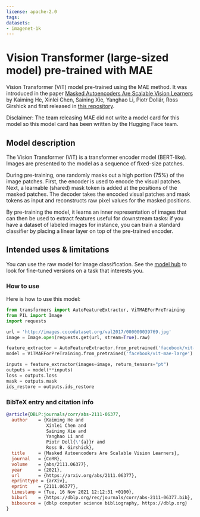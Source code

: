```yaml
---
license: apache-2.0
tags:
datasets:
- imagenet-1k
---
```


# Vision Transformer (large-sized model) pre-trained with MAE

Vision Transformer (ViT) model pre-trained using the MAE method. It was introduced in the paper [Masked Autoencoders Are Scalable Vision Learners](https://arxiv.org/abs/2111.06377) by Kaiming He, Xinlei Chen, Saining Xie, Yanghao Li, Piotr Dollár, Ross Girshick and first released in [this repository](https://github.com/facebookresearch/mae). 

Disclaimer: The team releasing MAE did not write a model card for this model so this model card has been written by the Hugging Face team.

## Model description

The Vision Transformer (ViT) is a transformer encoder model (BERT-like). Images are presented to the model as a sequence of fixed-size patches.

During pre-training, one randomly masks out a high portion (75%) of the image patches. First, the encoder is used to encode the visual patches. Next, a learnable (shared) mask token is added at the positions of the masked patches. The decoder takes the encoded visual patches and mask tokens as input and reconstructs raw pixel values for the masked positions.

By pre-training the model, it learns an inner representation of images that can then be used to extract features useful for downstream tasks: if you have a dataset of labeled images for instance, you can train a standard classifier by placing a linear layer on top of the pre-trained encoder.

## Intended uses & limitations

You can use the raw model for image classification. See the [model hub](https://huggingface.co/models?search=facebook/vit-mae) to look for
fine-tuned versions on a task that interests you.

### How to use

Here is how to use this model:

```python
from transformers import AutoFeatureExtractor, ViTMAEForPreTraining
from PIL import Image
import requests

url = 'http://images.cocodataset.org/val2017/000000039769.jpg'
image = Image.open(requests.get(url, stream=True).raw)

feature_extractor = AutoFeatureExtractor.from_pretrained('facebook/vit-mae-large')
model = ViTMAEForPreTraining.from_pretrained('facebook/vit-mae-large')

inputs = feature_extractor(images=image, return_tensors="pt")
outputs = model(**inputs)
loss = outputs.loss
mask = outputs.mask
ids_restore = outputs.ids_restore
```

### BibTeX entry and citation info

```bibtex
@article{DBLP:journals/corr/abs-2111-06377,
  author    = {Kaiming He and
               Xinlei Chen and
               Saining Xie and
               Yanghao Li and
               Piotr Doll{\'{a}}r and
               Ross B. Girshick},
  title     = {Masked Autoencoders Are Scalable Vision Learners},
  journal   = {CoRR},
  volume    = {abs/2111.06377},
  year      = {2021},
  url       = {https://arxiv.org/abs/2111.06377},
  eprinttype = {arXiv},
  eprint    = {2111.06377},
  timestamp = {Tue, 16 Nov 2021 12:12:31 +0100},
  biburl    = {https://dblp.org/rec/journals/corr/abs-2111-06377.bib},
  bibsource = {dblp computer science bibliography, https://dblp.org}
}
```